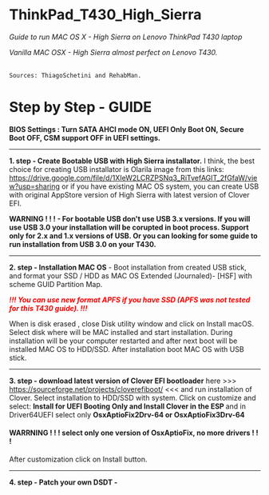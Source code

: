 # ThinkPad_T430_High_Sierra
<i>Guide to run MAC OS X - High Sierra on Lenovo ThinkPad T430 laptop

Vanilla MAC OSX - High Sierra almost perfect on Lenovo T430.</i>
<br><br>

<code>Sources: ThiagoSchetini and RehabMan.</code>


<h1>Step by Step - GUIDE</h1>

<b>BIOS Settings : Turn SATA AHCI mode ON, UEFI Only Boot ON, Secure Boot OFF, CSM support OFF in UEFI settings. </b><hr>

<b>1. step - Create Bootable USB with High Sierra installator.</b> I think, the best choice for  creating USB installator is Olarila image from this links: https://drive.google.com/file/d/1XIeW2LCRZPSNq3_RiTvefAGIT_2fGfaW/view?usp=sharing
or if you have existing MAC OS system, you can create USB with original AppStore version of High Sierra with latest version of Clover EFI. 

<b>WARNING ! ! ! - For bootable USB don't use USB 3.x versions.  If you will use USB 3.0 your  installation will be corupted in boot process. Support only for 2.x and  1.x versions of USB. Or you can looking for some guide to run installation from USB 3.0 on your T430.</b>

<hr>

<b>2. step - Installation MAC OS</b> - Boot installation from created USB stick, and format your SSD / HDD  as MAC OS Extended (Journaled)- [HSF] with scheme GUID Partition Map. 

<font color="red"><b><i>!!! You can use new format APFS if you have SSD (APFS was not tested for this T430 guide). !!!</i></b></font>

When is disk erased , close Disk utility window and click on Install macOS. Select disk where will be MAC installed and start            installation.  During installation will be your computer restarted and after next boot will be installed MAC OS to HDD/SSD. After          installation boot MAC OS with USB stick. 


<hr>

<b>3. step - download latest version of Clover EFI bootloader</b> here >>> https://sourceforge.net/projects/cloverefiboot/  <<< and run installation of Clover. Select installation to HDD/SSD with system. 
Click on customize and select:  <b>Install for UEFI Booting Only and Install Clover in the ESP </b> and in Driver64UEFI select only <b>OsxAptioFix2Drv-64 or OsxAptioFix3Drv-64</b> 
<h4>WARRNING ! ! ! select only one version of OsxAptioFix, no more drivers ! ! !</h4>
After customization click on Install button. 
<hr>

<b>4. step - Patch your own DSDT -       
